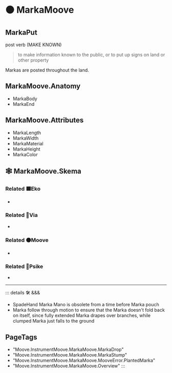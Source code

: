 # 🟠 <mooves>MarkaMoove</mooves>

## MarkaPut

post verb (MAKE KNOWN)

> to make information known to the public, or to put up signs on land or other property

Markas are posted throughout the land.

## MarkaMoove.Anatomy

- MarkaBody
- MarkaEnd

## MarkaMoove.Attributes

- MarkaLength
- MarkaWidth
- MarkaMaterial
- MarkaHeight
- MarkaColor

## 🕸 MarkaMoove.Skema

### Related 🟩<ekos>Eko</ekos>

-

### Related 🔻<via>Via</via>

-

### Related 🟠<mooves>Moove</mooves>

-

### Related 💜<psike>Psike</psike>

-

---

<!-- =================================================== -->
<!-- =================================================== -->
<!-- =================================================== -->
<!-- =================================================== -->
<!-- =================================================== -->
::: details 🛠 <dev>&&&</dev>

- SpadeHand Marka Mano is obsolete from a time before Marka pouch
- Marka follow through motion to ensure that the Marka doesn't fold back on itself, since fully extended Marka drapes over branches, while clumped Marka just falls to the ground

<h2>PageTags</h2>

- "Moove.InstrumentMoove.MarkaMoove.MarkaDrop"
- "Moove.InstrumentMoove.MarkaMoove.MarkaStump"
- "Moove.InstrumentMoove.MarkaMoove.MooveError.PlantedMarka"
- "Moove.InstrumentMoove.MarkaMoove.Overview"
:::
